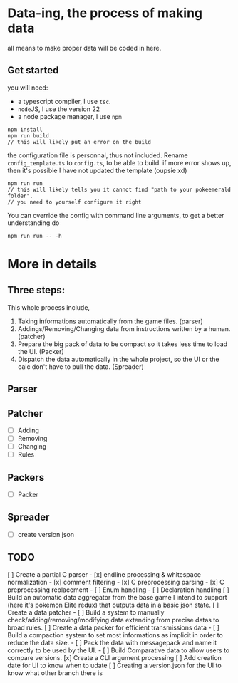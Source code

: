 # Data-ing, the process of making data
all means to make proper data will be coded in here.

## Get started
you will need:
- a typescript compiler, I use `tsc`.
- `node`JS, I use the version 22
- a node package manager, I use `npm`
```
npm install
npm run build
// this will likely put an error on the build
```
the configuration file is personnal, thus not included. Rename `config_template.ts` to `config.ts`, to be able to build.
if more error shows up, then it's possible I have not updated the template (oupsie xd)
```
npm run run
// this will likely tells you it cannot find "path to your pokeemerald folder".
// you need to yourself configure it right
```

You can override the config with command line arguments, to get a better understanding do
```
npm run run -- -h
```
# More in details

## Three steps:
This whole process include, 
1. Taking informations automatically from the game files. (parser)
2. Addings/Removing/Changing data from instructions written by a human. (patcher)
3. Prepare the big pack of data to be compact so it takes less time to load the UI. (Packer)
4. Dispatch the data automatically in the whole project, so the UI or the calc don't have to pull the data. (Spreader)

## Parser

## Patcher
- [ ] Adding
- [ ] Removing
- [ ] Changing
- [ ] Rules

## Packers
- [ ] Packer

## Spreader
- [ ] create version.json

## TODO
[ ] Create a partial C parser
    - [x] endline processing & whitespace normalization
    - [x] comment filtering
    - [x] C preprocessing parsing
    - [x] C preprocessing replacement
    - [ ] Enum handling
    - [ ] Declaration handling
[ ] Build an automatic data aggregator from the base game I intend to support (here it's pokemon Elite redux) that outputs data in a basic json state.
[ ] Create a data patcher
    - [ ] Build a system to manually check/adding/removing/modifying data extending from precise datas to broad rules.
[ ] Create a data packer for efficient transmissions data
    - [ ] Build a compaction system to set most informations as implicit in order to reduce the data size.
    - [ ] Pack the data with messagepack and name it correctly to be used by the UI.
    - [ ] Build Comparative data to allow users to compare versions.
[x] Create a CLI argument processing
[ ] Add creation date for UI to know when to udate
[ ] Creating a version.json for the UI to know what other branch there is

